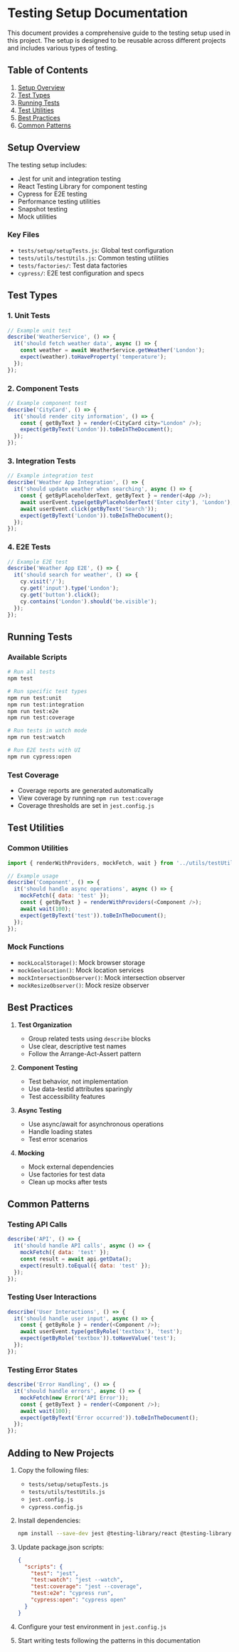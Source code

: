 # Testing Setup Documentation

This document provides a comprehensive guide to the testing setup used in this project. The setup is designed to be reusable across different projects and includes various types of testing.

## Table of Contents
1. [Setup Overview](#setup-overview)
2. [Test Types](#test-types)
3. [Running Tests](#running-tests)
4. [Test Utilities](#test-utilities)
5. [Best Practices](#best-practices)
6. [Common Patterns](#common-patterns)

## Setup Overview

The testing setup includes:
- Jest for unit and integration testing
- React Testing Library for component testing
- Cypress for E2E testing
- Performance testing utilities
- Snapshot testing
- Mock utilities

### Key Files
- `tests/setup/setupTests.js`: Global test configuration
- `tests/utils/testUtils.js`: Common testing utilities
- `tests/factories/`: Test data factories
- `cypress/`: E2E test configuration and specs

## Test Types

### 1. Unit Tests
```javascript
// Example unit test
describe('WeatherService', () => {
  it('should fetch weather data', async () => {
    const weather = await WeatherService.getWeather('London');
    expect(weather).toHaveProperty('temperature');
  });
});
```

### 2. Component Tests
```javascript
// Example component test
describe('CityCard', () => {
  it('should render city information', () => {
    const { getByText } = render(<CityCard city="London" />);
    expect(getByText('London')).toBeInTheDocument();
  });
});
```

### 3. Integration Tests
```javascript
// Example integration test
describe('Weather App Integration', () => {
  it('should update weather when searching', async () => {
    const { getByPlaceholderText, getByText } = render(<App />);
    await userEvent.type(getByPlaceholderText('Enter city'), 'London');
    await userEvent.click(getByText('Search'));
    expect(getByText('London')).toBeInTheDocument();
  });
});
```

### 4. E2E Tests
```javascript
// Example E2E test
describe('Weather App E2E', () => {
  it('should search for weather', () => {
    cy.visit('/');
    cy.get('input').type('London');
    cy.get('button').click();
    cy.contains('London').should('be.visible');
  });
});
```

## Running Tests

### Available Scripts
```bash
# Run all tests
npm test

# Run specific test types
npm run test:unit
npm run test:integration
npm run test:e2e
npm run test:coverage

# Run tests in watch mode
npm run test:watch

# Run E2E tests with UI
npm run cypress:open
```

### Test Coverage
- Coverage reports are generated automatically
- View coverage by running `npm run test:coverage`
- Coverage thresholds are set in `jest.config.js`

## Test Utilities

### Common Utilities
```javascript
import { renderWithProviders, mockFetch, wait } from '../utils/testUtils';

// Example usage
describe('Component', () => {
  it('should handle async operations', async () => {
    mockFetch({ data: 'test' });
    const { getByText } = renderWithProviders(<Component />);
    await wait(100);
    expect(getByText('test')).toBeInTheDocument();
  });
});
```

### Mock Functions
- `mockLocalStorage()`: Mock browser storage
- `mockGeolocation()`: Mock location services
- `mockIntersectionObserver()`: Mock intersection observer
- `mockResizeObserver()`: Mock resize observer

## Best Practices

1. **Test Organization**
   - Group related tests using `describe` blocks
   - Use clear, descriptive test names
   - Follow the Arrange-Act-Assert pattern

2. **Component Testing**
   - Test behavior, not implementation
   - Use data-testid attributes sparingly
   - Test accessibility features

3. **Async Testing**
   - Use async/await for asynchronous operations
   - Handle loading states
   - Test error scenarios

4. **Mocking**
   - Mock external dependencies
   - Use factories for test data
   - Clean up mocks after tests

## Common Patterns

### Testing API Calls
```javascript
describe('API', () => {
  it('should handle API calls', async () => {
    mockFetch({ data: 'test' });
    const result = await api.getData();
    expect(result).toEqual({ data: 'test' });
  });
});
```

### Testing User Interactions
```javascript
describe('User Interactions', () => {
  it('should handle user input', async () => {
    const { getByRole } = render(<Component />);
    await userEvent.type(getByRole('textbox'), 'test');
    expect(getByRole('textbox')).toHaveValue('test');
  });
});
```

### Testing Error States
```javascript
describe('Error Handling', () => {
  it('should handle errors', async () => {
    mockFetch(new Error('API Error'));
    const { getByText } = render(<Component />);
    await wait(100);
    expect(getByText('Error occurred')).toBeInTheDocument();
  });
});
```

## Adding to New Projects

1. Copy the following files:
   - `tests/setup/setupTests.js`
   - `tests/utils/testUtils.js`
   - `jest.config.js`
   - `cypress.config.js`

2. Install dependencies:
   ```bash
   npm install --save-dev jest @testing-library/react @testing-library/jest-dom cypress
   ```

3. Update package.json scripts:
   ```json
   {
     "scripts": {
       "test": "jest",
       "test:watch": "jest --watch",
       "test:coverage": "jest --coverage",
       "test:e2e": "cypress run",
       "cypress:open": "cypress open"
     }
   }
   ```

4. Configure your test environment in `jest.config.js`

5. Start writing tests following the patterns in this documentation 